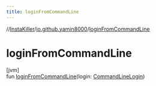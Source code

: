 ```yaml
---
title: loginFromCommandLine
---
```

//[InstaKiller](../../index.html)/[io.github.yamin8000](index.html)/[loginFromCommandLine](login-from-command-line.html)



# loginFromCommandLine



[jvm]\
fun [loginFromCommandLine](login-from-command-line.html)(login: [CommandLineLogin](../io.github.yamin8000.models/-command-line-login/index.html))




